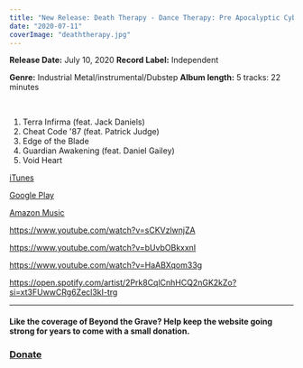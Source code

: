 ```yaml
---
title: "New Release: Death Therapy - Dance Therapy: Pre Apocalyptic Cyber Funk for Late Stage Humanoids (EP)"
date: "2020-07-11"
coverImage: "deaththerapy.jpg"
---
```


**Release Date:** July 10, 2020 **Record Label:** Independent

**Genre:** Industrial Metal/instrumental/Dubstep **Album length:** 5 tracks: 22 minutes

 

1. Terra Infirma (feat. Jack Daniels)
2. Cheat Code '87 (feat. Patrick Judge)
3. Edge of the Blade
4. Guardian Awakening (feat. Daniel Gailey)
5. Void Heart

[iTunes](https://music.apple.com/us/artist/death-therapy/1188450221)

[Google Play](https://play.google.com/store/music/artist/Death_Therapy?id=Aqn4swrggyjlmlmr26c7ecwthv4&hl=en_US)

[Amazon Music](https://www.amazon.com/s?i=popular&rh=p_32%3ADeath+Therapy&ref=dp_byline_sr_music_1)

https://www.youtube.com/watch?v=sCKVzlwnjZA

https://www.youtube.com/watch?v=bUvbOBkxxnI

https://www.youtube.com/watch?v=HaABXqom33g

https://open.spotify.com/artist/2Prk8CqlCnhHCQ2nGK2kZo?si=xt3FUwwCRg6Zecl3kI-trg

* * *

#### Like the coverage of Beyond the Grave? Help keep the website going strong for years to come with a small donation.

### [Donate](https://donorbox.org/help-beyond-the-grave-keep-producing-content)
